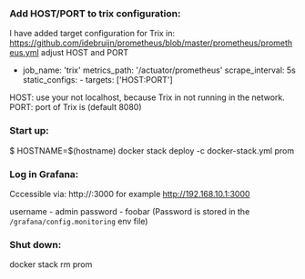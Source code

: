 ### Add HOST/PORT to trix configuration:

I have added target configuration for Trix in: https://github.com/idebruijn/prometheus/blob/master/prometheus/prometheus.yml adjust HOST and PORT

  - job_name: 'trix'
    metrics_path: '/actuator/prometheus'
    scrape_interval: 5s
    static_configs:
         - targets: ['HOST:PORT']

HOST: use your <Host IP Address> not localhost, because Trix in not running in the network.
PORT: port of Trix is (default 8080)


### Start up:
$ HOSTNAME=$(hostname) docker stack deploy -c docker-stack.yml prom

### Log in Grafana:
Cccessible via: http://<Host IP Address>:3000 for example http://192.168.10.1:3000

username - admin
password - foobar (Password is stored in the `/grafana/config.monitoring` env file)

### Shut down:
docker stack rm prom
